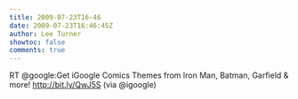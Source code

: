 ```yaml
---
title: 2009-07-23T16-46
date: 2009-07-23T16:46:45Z
author: Lee Turner
showtoc: false
comments: true
---
```


RT @google:Get iGoogle Comics Themes from Iron Man, Batman, Garfield & more! http://bit.ly/QwJ5S (via @igoogle)

